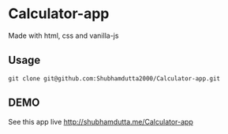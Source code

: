 # Calculator-app

Made with html, css and vanilla-js

## Usage

```
git clone git@github.com:Shubhamdutta2000/Calculator-app.git
```

## DEMO

See this app live http://shubhamdutta.me/Calculator-app
